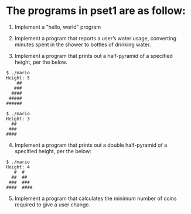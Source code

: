 # The programs in pset1 are as follow:

1. Implement a "hello, world" program

2. Implement a program that reports a user’s water usage, converting minutes spent in 
the shower to bottles of drinking water.

3. Implement a program that prints out a half-pyramid of a specified height, per the below.

```
$ ./mario
Height: 5
    ##
   ###
  ####
 #####
######
```

```
$ ./mario
Height: 3
  ##
 ###
####
```

4. Implement a program that prints out a double half-pyramid of a specified height, per the below:
```
$ ./mario
Height: 4
   #  #
  ##  ##
 ###  ###
####  ####
```
5. Implement a program that calculates the minimum number of coins required to give a user change.


